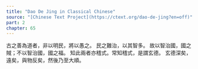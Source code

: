 ```yaml
---
title: "Dao De Jing in Classical Chinese"
source: "[Chinese Text Project](https://ctext.org/dao-de-jing?en=off)"
part: 2
chapter: 65
---
```

古之善為道者，非以明民，將以愚之。
民之難治，以其智多。
故以智治國，國之賊；不以智治國，國之福。
知此兩者亦𥡴式。常知𥡴式，是謂玄德。
玄德深矣，遠矣，與物反矣，然後乃至大順。